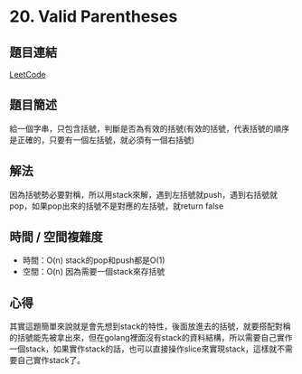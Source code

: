 # 20. Valid Parentheses

## 題目連結
[LeetCode](https://leetcode.com/problems/valid-parentheses/)

## 題目簡述
給一個字串，只包含括號，判斷是否為有效的括號(有效的括號，代表括號的順序是正確的，只要有一個左括號，就必須有一個右括號)


## 解法
因為括號勢必要對稱，所以用stack來解，遇到左括號就push，遇到右括號就pop，如果pop出來的括號不是對應的左括號，就return false

## 時間 / 空間複雜度
- 時間：O(n) stack的pop和push都是O(1)
- 空間：O(n) 因為需要一個stack來存括號


## 心得
其實這題簡單來說就是會先想到stack的特性，後面放進去的括號，就要搭配對稱的括號能先被拿出來，但在golang裡面沒有stack的資料結構，所以需要自己實作一個stack，如果實作stack的話，也可以直接操作slice來實現stack，這樣就不需要自己實作stack了。